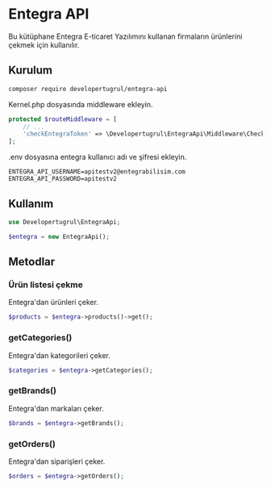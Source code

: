 # Entegra API

Bu kütüphane Entegra E-ticaret Yazılımını kullanan firmaların ürünlerini çekmek için kullanılır.

## Kurulum

```bash
composer require developertugrul/entegra-api
```

Kernel.php dosyasında middleware ekleyin.

```php
protected $routeMiddleware = [
    // ...
    'checkEntegraToken' => \Developertugrul\EntegraApi\Middleware\CheckToken::class,
];
```

.env dosyasına entegra kullanıcı adı ve şifresi ekleyin.

```env
ENTEGRA_API_USERNAME=apitestv2@entegrabilisim.com
ENTEGRA_API_PASSWORD=apitestv2
```

## Kullanım

```php
use Developertugrul\EntegraApi;

$entegra = new EntegraApi();

```

## Metodlar

### Ürün listesi çekme

Entegra'dan ürünleri çeker.

```php
$products = $entegra->products()->get();
```

### getCategories()

Entegra'dan kategorileri çeker.

```php
$categories = $entegra->getCategories();
```

### getBrands()

Entegra'dan markaları çeker.

```php
$brands = $entegra->getBrands();
```

### getOrders()

Entegra'dan siparişleri çeker.

```php
$orders = $entegra->getOrders();
```

